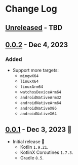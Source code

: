 # Change Log

## [Unreleased] - TBD

## [0.0.2] - Dec 4, 2023

### Added

- Support more targets:
  - `mingwX64`
  - `linuxX64`
  - `linuxArm64`
  - `watchosDeviceArm64`
  - `androidNativeArm32`
  - `androidNativeArm64`
  - `androidNativeX86`
  - `androidNativeX64`

## [0.0.1] - Dec 3, 2023 🎉

- Initial release 🎉
  - Kotlin `1.9.21`.
  - KotlinX Coroutines `1.7.3`.
  - Gradle `8.5`.

[Unreleased]: https://github.com/hoc081098/kotlin-channel-event-bus/compare/0.0.2...HEAD

[0.0.2]: https://github.com/hoc081098/kotlin-channel-event-bus/releases/tag/0.0.2

[0.0.1]: https://github.com/hoc081098/kotlin-channel-event-bus/releases/tag/0.0.1
